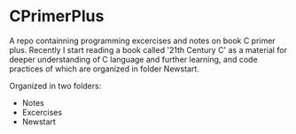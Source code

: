 # CPrimerPlus
A repo containning programming excercises and notes on book C primer plus.
Recently I start reading a book called '21th Century C' as a material for
deeper understanding of C language and further learning, and code practices
of which are organized in folder Newstart.

Organized in two folders:
* Notes
* Excercises
* Newstart
